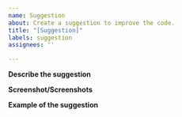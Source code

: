 ```yaml
---
name: Suggestion
about: Create a suggestion to improve the code.
title: "[Suggestion]"
labels: suggestion
assignees: ''

---
```


**Describe the suggestion**

**Screenshot/Screenshots**

**Example of the suggestion**
